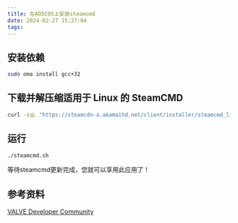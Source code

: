 ```yaml
---
title: 在AOSCOS上安装steamcmd
date: 2024-02-27 15:27:04
tags:
---
```


## 安装依赖

```bash
sudo oma install gcc+32
```

## 下载并解压缩适用于 Linux 的 SteamCMD

```bash
curl -sqL "https://steamcdn-a.akamaihd.net/client/installer/steamcmd_linux.tar.gz" | tar zxvf -
```

## 运行

```bash
./steamcmd.sh
```

等待steamcmd更新完成，您就可以享用此应用了！

## 参考资料

[VALVE Developer Community](https://developer.valvesoftware.com/wiki/SteamCMD:zh-cn)
